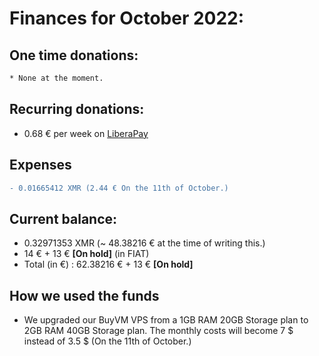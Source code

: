 # Finances for October 2022:

## One time donations:

```diff
* None at the moment.
```

## Recurring donations:

- 0.68 € per week on [LiberaPay](https://liberapay.com/ProjectSegfault)

## Expenses

```diff
- 0.01665412 XMR (2.44 € On the 11th of October.)
```

## Current balance:

* 0.32971353 XMR (~ 48.38216 € at the time of writing this.)
* 14 € + 13 € **[On hold]** (in FIAT)
* Total (in €) : 62.38216 € + 13 € **[On hold]**

## How we used the funds

- We upgraded our BuyVM VPS from a 1GB RAM 20GB Storage plan to 2GB RAM 40GB Storage plan. The monthly costs will become 7 $ instead of 3.5 $ (On the 11th of October.)

